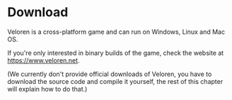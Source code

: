 # Download

Veloren is a cross-platform game and can run on Windows, Linux and Mac OS.

If you're only interested in binary builds of the game, check the website at <https://www.veloren.net>.

(We currently don't provide official downloads of Veloren, you have to download the source code and compile it yourself, the rest of this chapter will explain how to do that.)
